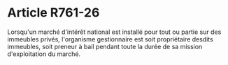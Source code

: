 # Article R761-26

Lorsqu'un marché d'intérêt national est installé pour tout ou partie sur des immeubles privés, l'organisme gestionnaire est soit propriétaire desdits immeubles, soit preneur à bail pendant toute la durée de sa mission d'exploitation du marché.

